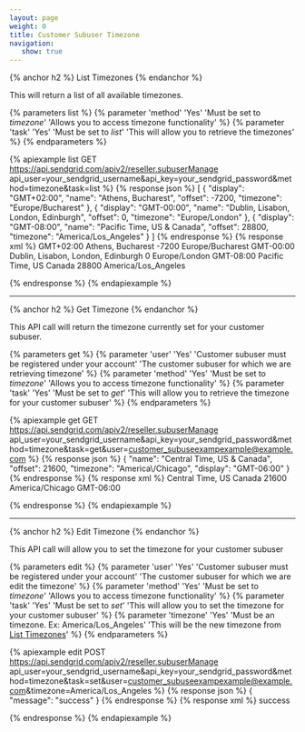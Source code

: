```yaml
---
layout: page
weight: 0
title: Customer Subuser Timezone
navigation:
   show: true
---
```


{% anchor h2 %}
List Timezones 
{% endanchor %}

This will return a list of all available timezones.


{% parameters list %}
 {% parameter 'method' 'Yes' 'Must be set to <em>timezone</em>' 'Allows you to access timezone functionality' %}
 {% parameter 'task' 'Yes' 'Must be set to <em>list</em>' 'This will allow you to retrieve the timezones' %}
{% endparameters %}


{% apiexample list GET https://api.sendgrid.com/apiv2/reseller.subuserManage api_user=your_sendgrid_username&api_key=your_sendgrid_password&method=timezone&task=list %}
  {% response json %}
[
  {
    "display": "GMT+02:00",
    "name": "Athens, Bucharest",
    "offset": -7200,
    "timezone": "Europe/Bucharest"
  },
  {
    "display": "GMT-00:00",
    "name": "Dublin, Lisabon, London, Edinburgh",
    "offset": 0,
    "timezone": "Europe/London"
  },
  {
    "display": "GMT-08:00",
    "name": "Pacific Time, US & Canada",
    "offset": 28800,
    "timezone": "America/Los_Angeles"
  }
]
  {% endresponse %}
  {% response xml %}
<timezones>
   <timezone>
      <display>GMT+02:00</display>
      <name>Athens, Bucharest</name>
      <offset>-7200</offset>
      <timezone>Europe/Bucharest</timezone>
   </timezone>
   <timezone>
      <display>GMT-00:00</display>
      <name>Dublin, Lisabon, London, Edinburgh</name>
      <offset>0</offset>
      <timezone>Europe/London</timezone>
   </timezone>
   <timezone>
      <display>GMT-08:00</display>
      <name>Pacific Time, US  Canada</name>
      <offset>28800</offset>
      <timezone>America/Los_Angeles</timezone>
   </timezone>
</timezones>

  {% endresponse %}
{% endapiexample %}

* * * * *

{% anchor h2 %}
Get Timezone 
{% endanchor %}

This API call will return the timezone currently set for your customer subuser.


{% parameters get %}
 {% parameter 'user' 'Yes' 'Customer subuser must be registered under your account' 'The customer subuser for which we are retrieving timezone' %}
 {% parameter 'method' 'Yes' 'Must be set to <em>timezone</em>' 'Allows you to access timezone functionality' %}
 {% parameter 'task' 'Yes' 'Must be set to <em>get</em>' 'This will allow you to retrieve the timezone for your customer subuser' %}
{% endparameters %}


{% apiexample get GET https://api.sendgrid.com/apiv2/reseller.subuserManage api_user=your_sendgrid_username&api_key=your_sendgrid_password&method=timezone&task=get&user=customer_subuseexampexample@example.com %}
  {% response json %}
{
  "name": "Central Time, US & Canada",
  "offset": 21600,
  "timezone": "America\\/Chicago",
  "display": "GMT-06:00"
}
  {% endresponse %}
  {% response xml %}
<timezone>
   <name>Central Time, US Canada</name>
   <offset>21600</offset>
   <timezone>America/Chicago</timezone>
   <display>GMT-06:00</display>
</timezone>

  {% endresponse %}
{% endapiexample %}

* * * * *

{% anchor h2 %}
Edit Timezone 
{% endanchor %}

This API call will allow you to set the timezone for your customer subuser


{% parameters edit %}
 {% parameter 'user' 'Yes' 'Customer subuser must be registered under your account' 'The customer subuser for which we are edit the timezone' %}
 {% parameter 'method' 'Yes' 'Must be set to <em>timezone</em>' 'Allows you to access timezone functionality' %}
 {% parameter 'task' 'Yes' 'Must be set to <em>set</em>' 'This will allow you to set the timezone for your customer subuser' %}
 {% parameter 'timezone' 'Yes' 'Must be an timezone. Ex: America/Los_Angeles' 'This will be the new timezone from <a href="#-List-Timezones">List Timezones</a>' %}
{% endparameters %}


{% apiexample edit POST https://api.sendgrid.com/apiv2/reseller.subuserManage api_user=your_sendgrid_username&api_key=your_sendgrid_password&method=timezone&task=set&user=customer_subuseexampexample@example.com&timezone=America/Los_Angeles %}
  {% response json %}
{
  "message": "success"
}
  {% endresponse %}
  {% response xml %}
<result>
   <message>success</message>
</result>

  {% endresponse %}
{% endapiexample %}
